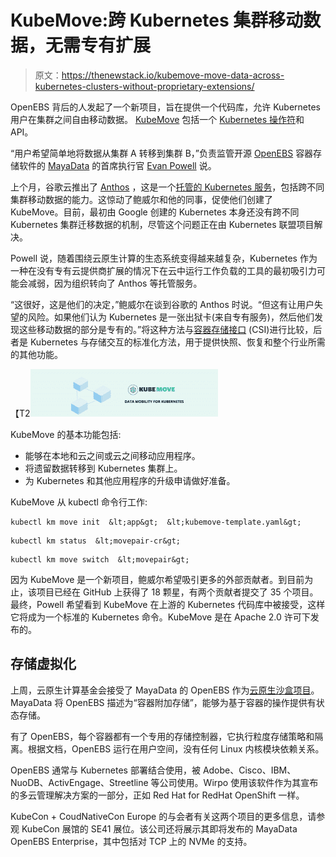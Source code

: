 # KubeMove:跨 Kubernetes 集群移动数据，无需专有扩展

> 原文：<https://thenewstack.io/kubemove-move-data-across-kubernetes-clusters-without-proprietary-extensions/>

OpenEBS 背后的人发起了一个新项目，旨在提供一个代码库，允许 Kubernetes 用户在集群之间自由移动数据。 [KubeMove](https://www.kubemove.io/) 包括一个 [Kubernetes 操作符](https://thenewstack.io/databases-operators-bring-stateful-workloads-to-kubernetes/)和 API。

“用户希望简单地将数据从集群 A 转移到集群 B，”负责监管开源 [OpenEBS](https://docs.openebs.io/) 容器存储软件的 [MayaData](https://mayadata.io/) 的首席执行官 [Evan Powell](https://www.linkedin.com/in/epowell/) 说。

上个月，谷歌云推出了 [Anthos](https://cloud.google.com/blog/topics/hybrid-cloud/new-platform-for-managing-applications-in-todays-multi-cloud-world) ，这是一个[托管的 Kubernetes 服务](https://thenewstack.io/anthos-kubernetes-infrastructure-to-make-developers-more-productive/)，包括跨不同集群移动数据的能力。这惊动了鲍威尔和他的同事，促使他们创建了 KubeMove。目前，最初由 Google 创建的 Kubernetes 本身还没有跨不同 Kubernetes 集群迁移数据的机制，尽管这个问题正在由 Kubernetes 联盟项目解决。

Powell 说，随着围绕云原生计算的生态系统变得越来越复杂，Kubernetes 作为一种在没有专有云提供商扩展的情况下在云中运行工作负载的工具的最初吸引力可能会减弱，因为组织转向了 Anthos 等托管服务。

“这很好，这是他们的决定，”鲍威尔在谈到谷歌的 Anthos 时说。“但这有让用户失望的风险。如果他们认为 Kubernetes 是一张出狱卡(来自专有服务)，然后他们发现这些移动数据的部分是专有的。”将这种方法与[容器存储接口](https://github.com/container-storage-interface/spec/blob/master/spec.md) (CSI)进行比较，后者是 Kubernetes 与存储交互的标准化方法，用于提供快照、恢复和整个行业所需的其他功能。

【T2![](img/68769c8c32b528d80931ebe2a5415c6a.png)

KubeMove 的基本功能包括:

*   能够在本地和云之间或云之间移动应用程序。
*   将遗留数据转移到 Kubernetes 集群上。
*   为 Kubernetes 和其他应用程序的升级申请做好准备。

KubeMove 从 kubectl 命令行工作:

```
kubectl km move init  &lt;app&gt;  &lt;kubemove-template.yaml&gt;

```

```
kubectl km status  &lt;movepair-cr&gt;

```

```
kubectl km move switch  &lt;movepair&gt;

```

因为 KubeMove 是一个新项目，鲍威尔希望吸引更多的外部贡献者。到目前为止，该项目已经在 GitHub 上获得了 18 颗星，有两个贡献者提交了 35 个项目。最终，Powell 希望看到 KubeMove 在上游的 Kubernetes 代码库中被接受，这样它将成为一个标准的 Kubernetes 命令。KubeMove 是在 Apache 2.0 许可下发布的。

## 存储虚拟化

上周，云原生计算基金会接受了 MayaData 的 OpenEBS 作为[云原生沙盒项目](https://www.cncf.io/sandbox-projects/)。MayaData 将 OpenEBS 描述为“容器附加存储”，能够为基于容器的操作提供有状态存储。

有了 OpenEBS，每个容器都有一个专用的存储控制器，它执行粒度存储策略和隔离。根据文档，OpenEBS 运行在用户空间，没有任何 Linux 内核模块依赖关系。

OpenEBS 通常与 Kubernetes 部署结合使用，被 Adobe、Cisco、IBM、NuoDB、ActivEngage、Streetline 等公司使用。Wirpo 使用该软件作为其宣布的多云管理解决方案的一部分，正如 Red Hat for RedHat OpenShift 一样。

KubeCon + CoudNativeCon Europe 的与会者有关这两个项目的更多信息，请参观 KubeCon 展馆的 SE41 展位。该公司还将展示其即将发布的 MayaData OpenEBS Enterprise，其中包括对 TCP 上的 NVMe 的支持。

<svg xmlns:xlink="http://www.w3.org/1999/xlink" viewBox="0 0 68 31" version="1.1"><title>Group</title> <desc>Created with Sketch.</desc></svg>